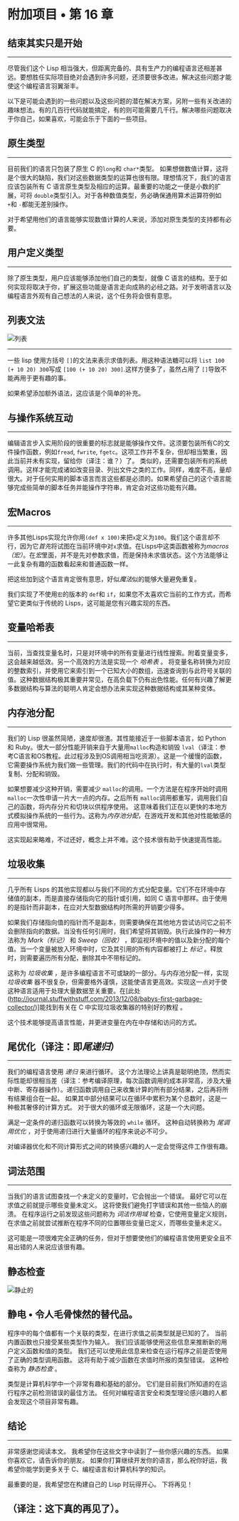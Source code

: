 # 附加项目 • 第 16 章 

## 结束其实只是开始 
------
尽管我们这个 Lisp 相当强大，但距离完备的、具有生产力的编程语言还相差甚远。要想胜任实际项目绝对会遇到许多问题，还须要很多改进。解决这些问题才能使这个编程语言羽翼渐丰。 

以下是可能会遇到的一些问题以及这些问题的潜在解决方案，另附一些有关改进的趣味想法。有的几百行代码就能搞定，有的则可能需要几千行。解决哪些问题取决于你自己，如果喜欢，可能会乐于下面的一些项目。 

## 原生类型 

------

目前我们的语言只包装了原生 C 的`long`和 `char*`类型。  如果想做数值计算，这将是个很大的缺陷，我们对这些数据类型的运算也很有限。理想情况下，我们的语言应该包装所有 C 语言原生类型及相应的运算。最重要的功能之一便是小数的扩展，可将 `double`类型引入。对于各种数值类型，务必确保通用算术运算符例如 `+`和 `-`都能无差别操作。 

对于希望用他们的语言能够实现数值计算的人来说，添加对原生类型的支持都有必要。

## 用户定义类型 
------
除了原生类型，用户应该能够添加他们自己的类型，就像 C 语言的结构。至于如何实现将取决于你，扩展这些功能是语言走向成熟的必经之路。对于发明语言以及编程语言外观有自己想法的人来说，这个任务将会很有意思。 

## 列表文法
![列表](https://www.buildyourownlisp.com/static/img/list.png)

------

一些 lisp 使用方括号 `[]`的文法来表示求值列表。用这种语法糖可以将 `list 100 (+ 10 20) 300`写成 `[100 (+ 10 20) 300]`.这样方便多了，虽然占用了 `[]`导致不能再用于更有趣的事。 

如果希望添加额外语法，这应该是个简单的补充。

## 与操作系统互动
------
编辑语言步入实用阶段的很重要的标志就是能够操作文件。这须要包装所有C的文件操作函数，例如`fread`, `fwrite`, `fgetc`。这项工作并不复杂，但却相当繁重，因此当前并未有实现，留给你（译注：谁？）了。 类似的，还需要包装所有的系统调用。这样才能完成诸如改变目录、列出文件之类的工作。同样，难度不高，量却很大。对于任何实用的脚本语言而言这些都是必须的。如果希望自己的这个语言能够完成些简单的脚本任务并能操作字符串，肯定会对这些功能有兴趣。

## 宏Macros
------
许多其他Lisps实现允许你用`(def x 100)`来把`x`定义为`100`。我们这个语言却不行，因为它*首先*将试图在当前环境中对`x`求值。在Lisps中这类函数被称为*macros（宏）*。在*宏*里面，并不是先对参数求值，而是保持未求值状态。这个方法能够让一此复杂有趣的函数看起来和普通函数一样。

把这些加到这个语言肯定很有意思，好似*魔法*似的能够大量避免重复。 

我们实现了不使用`宏`的版本的 `def`和 `if`，如果您不太喜欢它当前的工作方式，而希望它更类似于传统的 Lisps，这可能是您有兴趣实现的东西。 

## 变量哈希表 
------
当前，当查找变量名时，只是对环境中的所有变量进行线性搜索。附着变量变多，这会越来越低效。另一个高效的方法是实现一个 *哈希表* 。 将变量名称转换为对应的整数索引，并使用它来索引到一个已知大小的数组，迅速查询到与此符号关联的值。这种数据结构极其重要并常见，在高负载下仍有出色性能。任何有兴趣了解更多数据结构与算法的聪明人肯定会想办法来实现这种数据结构或其某种变体。 

## 内存池分配 
------
我们的 Lisp 很虽然简陋，速度却很渣。其性能接近于一些脚本语言，如 Python 和 Ruby。很大一部分性能开销来自于大量用`malloc`构造和销毁 `lval`（译注：参考C语言和OS教程。此过程涉及到OS调用相当吃资源）。这是一个缓慢的函数，它需要操作系统为我们做一些管理。我们的代码中在执行时，有大量的`lval`类型复制、分配和销毁。 

如果想要减少这种开销，需要减少 `malloc`的调用。一个方法是在程序开始时调用 `malloc`一次性申请一片大一点的内存。之后所有 `malloc`调用都重写，调用我们自己的函数，将内存分片和切块以供程序使用。 这意味着我们正在以更快的本地方式模拟操作系统的一些行为。这称为*内存池分配*，在游戏开发和其他对性能敏感的应用中很常用。

这实现起来略难，不过还好，概念上并不难。这个技术很有助于快速提高性能。 

## 垃圾收集
------
几乎所有 Lisps 的其他实现都以与我们不同的方式分配变量。它们不在环境中存储值的副本，而是直接存储指向它的指针或引用，如同 C 语言中那样。由于使用的是指针而非副本，在应对大型数据结构时所需的开销要少得多。 

如果我们存储指向值的指针而不是副本，则需要确保在其他地方尝试访问它之前不会删除指向的数据。当没有任何引用时，我们希望将其销毁。执行此操作的一种方法称为 *Mark（标记）* 和 *Sweep（回收）* ，即监视环境中的值以及新分配的每个值。当一个变量被放入环境中时，它及其引用的所有内容都被打上 *标记* 。释放时，则需要遍历所有分配，删除其中不带标记的。 

这称为 *垃圾收集* ，是许多编程语言不可或缺的一部分。与内存池分配一样，实现 *垃圾收集* 器不很复杂，但需要格外谨慎，这能使语言更高效。实现这一点对于使这种语言适用于处理大量数据至关重要。在[此处(http://journal.stuffwithstuff.com/2013/12/08/babys-first-garbage-collector/)]能找到有关在 C 中实现垃圾收集器的特别好的教程 。 

这个技术能够提高语言性能，并更进变量在内在中存储和访问的方式。 

## 尾优化（译注：即*尾递归*）
------
我们的编程语言使用 *递归* 来进行循环。 这个方法理论上讲真是聪明绝顶，然而实际性能却很相当差（译注：参考编译原理，每次函数调用的成本非常高，涉及大量中断、寄存器操作）。递归函数调用自己来收集计算的所有部分结果，之后再将所有结果组合在一起。 如果其中部分结果可以在循环中累积为某个总数时，这是一种极其奢侈的计算方式。 对于很大的循环或无限循环，这是一个大问题。 

满足一定条件的递归函数可以转换为等效的 `while` 循环。 这种自动转换称为 *尾调用优化* ，对于使用递归进行大量循环的程序来说必不可少。 

对编译器优化和不同计算形式之间的转换感兴趣的人一定会觉得这件工作很有趣。 

## 词法范围 
------
当我们的语言试图查找一个未定义的变量时，它会抛出一个错误。 最好它可以在求值之前就提示哪些变量未定义。 这将使我们避免打字错误和其他一些恼人的崩溃。 在程序运行之前发现这些问题称为 *词法作用域* 检查，它使用变量定义规则，在求值之前就尝试推断在程序不同的位置哪些变量已定义，而哪些变量未定义。 

这可能是一项很难完全正确的任务，但对于想要使他们的编程语言使用更安全且不易出错的人来说应该很有趣。 


## 静态检查
![静止的](https://www.buildyourownlisp.com/static/img/static.png)

静电 • 令人毛骨悚然的替代品。 
------
程序中的每个值都有一个关联的类型，在进行求值之前类型就是已知的了。 当前内置函数也只接受某些类型作为输入。 我们应该能够使用这些信息来推断新的用户定义函数和值的类型。  我们还可以使用此信息来检查在运行程序之前是否使用了正确的类型调用函数。 这将有助于减少函数在求值时所报的类型错误。 这种检查称为 *静态检查* 。 

类型是计算机科学中一个非常有趣和基础的部分。  它们是目前我们所知道的在运行程序之前检测错误的最佳方法。  任何对编程语言安全和类型理论感兴趣的人都会发现这个项目非常有趣。 

## 结论 

------

非常感谢您阅读本文。  我希望你在这些文字中读到了一些你感兴趣的东西。  如果你喜欢它，请告诉你的朋友。  如果你打算继续开发你的语言，那么祝你好运，我希望你能学到更多关于 C、编程语言和计算机科学的知识。 

最重要的是，我希望您在构建自己的 Lisp 时玩得开心。  下将再见！ 

## （译注：这下真的再见了）。
